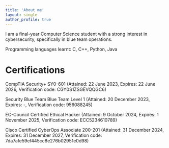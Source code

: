 ```yaml
---
title: 'About me'
layout: single
author_profile: true
---
```

I am a final-year Computer Science student with a strong interest in cybersecurity, specifically in blue team operations. 

Programming languages learnt: C, C++, Python, Java

# Certifications
CompTIA Security+ SY0-601 (Attained: 22 June 2023, Expires: 22 June 2026, Verification code: CGY0S1ZSGEVQQGC6)

Security Blue Team Blue Team Level 1 (Attained: 20 December 2023, Expires: -, Verification code: 956088245)

EC-Council Certified Ethical Hacker (Attained: 9 October 2024, Expires: 1 November 2025, Verification code: ECC5234610789)

Cisco Certified CyberOps Associate 200-201 (Attained: 31 December 2024, Expires: 31 December 2027, Verification code: 7da7afe59ef445cc8e276b02951e0d98)